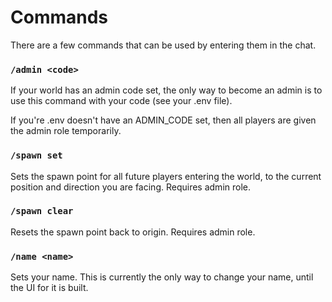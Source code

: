 # Commands

There are a few commands that can be used by entering them in the chat.

### `/admin <code>`

If your world has an admin code set, the only way to become an admin is to use this command with your code (see your .env file).

If you're .env doesn't have an ADMIN_CODE set, then all players are given the admin role temporarily.

### `/spawn set`

Sets the spawn point for all future players entering the world, to the current position and direction you are facing. Requires admin role.

### `/spawn clear`

Resets the spawn point back to origin. Requires admin role.

### `/name <name>`

Sets your name.
This is currently the only way to change your name, until the UI for it is built.